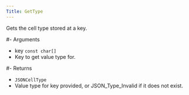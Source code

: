 ```yaml
---
Title: GetType
---
```


Gets the cell type stored at a key.

#- Arguments
- key `const char[]`
- Key to get value type for.

#- Returns
- `JSONCellType`
- Value type for key provided, or JSON_Type_Invalid if it does not exist.
